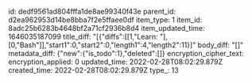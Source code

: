 id: dedf9561ad804fffa1de8ae99340f43e
parent_id: d2ea962953d14be8bba7f2e5ffaee0df
item_type: 1
item_id: 8adc25b6283b4648bf2a71cf2936b8d4
item_updated_time: 1646035187099
title_diff: "[{\"diffs\":[[1,\"Learn: \"],[0,\"Bash\"]],\"start1\":0,\"start2\":0,\"length1\":4,\"length2\":11}]"
body_diff: "[]"
metadata_diff: {"new":{"is_todo":1},"deleted":[]}
encryption_cipher_text: 
encryption_applied: 0
updated_time: 2022-02-28T08:02:29.879Z
created_time: 2022-02-28T08:02:29.879Z
type_: 13